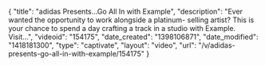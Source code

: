 {
    "title": "adidas Presents...Go All In with Example",
    "description": "Ever wanted the opportunity to work alongside a platinum- selling artist? This is your chance to spend a day crafting a track in a studio with Example. Visit...",
    "videoid": "154175",
    "date_created": "1398106871",
    "date_modified": "1418181300",
    "type": "captivate",
    "layout": "video",
    "url": "\/v\/adidas-presents-go-all-in-with-example\/154175"
}